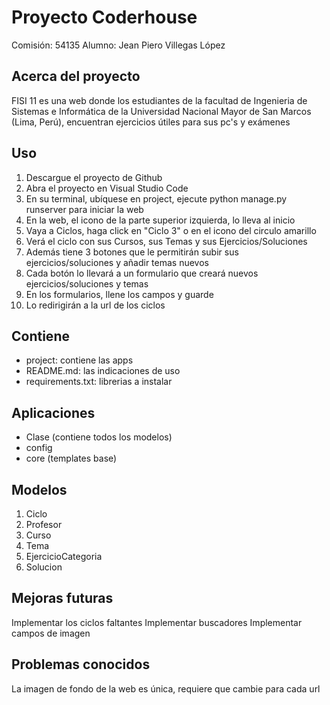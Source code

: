 # Proyecto Coderhouse
Comisión: 54135
Alumno: Jean Piero Villegas López

## Acerca del proyecto
FISI 11 es una web donde los estudiantes de la facultad de Ingenieria de Sistemas e Informática de la Universidad Nacional Mayor de San Marcos (Lima, Perú), encuentran ejercicios útiles para sus pc's y exámenes

## Uso
1. Descargue el proyecto de Github
2. Abra el proyecto en Visual Studio Code
3. En su terminal, ubíquese en project, ejecute python manage.py runserver para iniciar la web
4. En la web, el icono de la parte superior izquierda, lo lleva al inicio
5. Vaya a Ciclos, haga click en "Ciclo 3" o en el icono del circulo amarillo
6. Verá el ciclo con sus Cursos, sus Temas y sus Ejercicios/Soluciones 
7. Además tiene 3 botones que le permitirán subir sus ejercicios/soluciones y añadir temas nuevos
8. Cada botón lo llevará a un formulario que creará nuevos ejercicios/soluciones y temas
9. En los formularios, llene los campos y guarde
10. Lo redirigirán a la url de los ciclos

## Contiene
- project: contiene las apps
- README.md: las indicaciones de uso
- requirements.txt: librerias a instalar

## Aplicaciones
- Clase (contiene todos los modelos)
- config
- core (templates base)

## Modelos
1. Ciclo
2. Profesor
3. Curso
4. Tema
5. EjercicioCategoria
6. Solucion

## Mejoras futuras
Implementar los ciclos faltantes
Implementar buscadores
Implementar campos de imagen

## Problemas conocidos
La imagen de fondo de la web es única, requiere que cambie para cada url